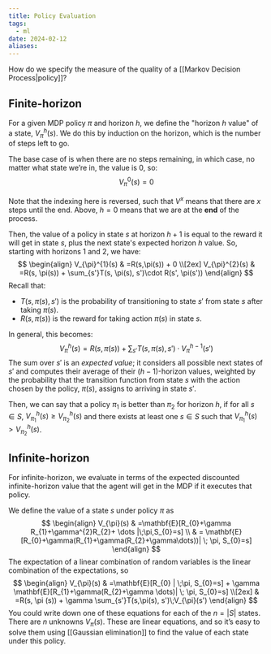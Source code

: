 ```yaml
---
title: Policy Evaluation
tags:
  - ml
date: 2024-02-12
aliases:
---
```

How do we specify the measure of the quality of a [[Markov Decision Process|policy]]? 

## Finite-horizon
For a given MDP policy $\pi$ and horizon $h$, we define the "horizon $h$ value" of a state, $V_{\pi}^{h}(s)$. We do this by induction on the horizon, which is the number of steps left to go.

The base case of is when there are no steps remaining, in which case, no matter what state we’re in, the value is $0$, so:
$$
V_{\pi}^{0}(s)=0
$$

Note that the indexing here is reversed, such that $V^{x}$ means that there are $x$ steps until the end. Above, $h = 0$ means that we are at the **end** of the process.

Then, the value of a policy in state $s$ at horizon $h+1$ is equal to the reward it will get in state $s$, plus the next state's expected horizon $h$ value. So, starting with horizons $1$ and $2$, we have:
$$
\begin{align}
V_{\pi}^{1}(s) & =R(s,\pi(s)) + 0 \\[2ex]
V_{\pi}^{2}(s) & =R(s, \pi(s)) + \sum_{s'}T(s, \pi(s), s')\cdot R(s', \pi(s'))
\end{align}
$$
Recall that:
- $T(s, \pi(s), s')$ is the probability of transitioning to state $s'$ from state $s$ after taking $\pi(s)$.
- $R(s, \pi(s))$ is the reward for taking action $\pi(s)$ in state $s$. 

In general, this becomes:
$$
V_{\pi}^{h}(s)=R(s,\pi (s)) + \sum_{s'}T(s, \pi(s), s')\cdot V_{\pi}^{h-1}(s')
$$
The sum over $s'$ is an *expected value*; it considers all possible next states of $s'$ and computes their average of their $(h-1)$-horizon values, weighted by the probability that the transition function from state $s$ with the action chosen by the policy, $\pi(s)$, assigns to arriving in state $s'$.

Then, we can say that a policy $\pi_{1}$ is better than $\pi_{2}$ for horizon $h$, if for all $s \in S$, $V_{\pi_{1}}^{h}(s)\geq V_{\pi_{2}}^{h}(s)$ and there exists at least one $s \in S$ such that $V_{\pi_{1}}^{h}(s)>V_{\pi_{2}}^{h}(s)$.

## Infinite-horizon
For infinite-horizon, we evaluate in terms of the expected discounted infinite-horizon value that the agent will get in the MDP if it executes that policy.

We define the value of a state $s$ under policy $\pi$ as
$$
\begin{align}
V_{\pi}(s) & =\mathbf{E}[R_{0}+\gamma R_{1}+\gamma^{2}R_{2}+ \dots |\;\pi,S_{0}=s]  \\
 & = \mathbf{E}[R_{0}+\gamma(R_{1}+\gamma(R_{2}+\gamma\dots))| \; \pi, S_{0}=s]
\end{align}
$$
The expectation of a linear combination of random variables is the linear combination of the expectations, so
$$
\begin{align}
V_{\pi}(s) & =\mathbf{E}[R_{0} | \;\pi, S_{0}=s] + \gamma \mathbf{E}[R_{1}+\gamma(R_{2}+\gamma \dots)| \; \pi, S_{0}=s] \\[2ex]
	 & =R(s, \pi (s)) + \gamma \sum_{s'}T(s,\pi(s), s')\;V_{\pi}(s')
\end{align}
$$
You could write down one of these equations for each of the $n = |S|$ states. There are $n$ unknowns $V_{\pi}(s)$. These are linear equations, and so it’s easy to solve them using [[Gaussian elimination]] to find the value of each state under this policy.